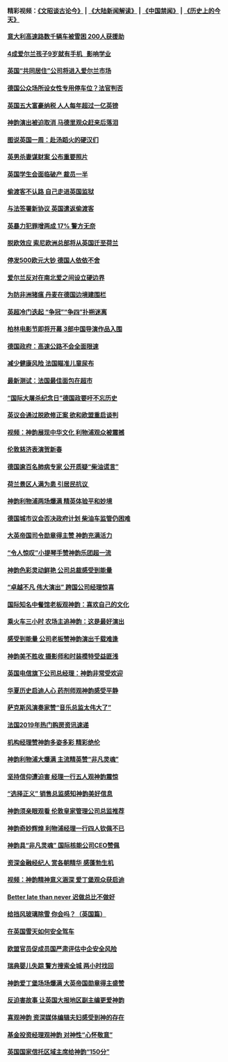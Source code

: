 #### 精彩视频：[《文昭谈古论今》](https://github.com/gfw-breaker/wenzhao) | [《大陆新闻解读》](https://github.com/gfw-breaker/ntdtv-comedy) | [《中国禁闻》](https://github.com/gfw-breaker/ntdtv-news) | [《历史上的今天》](https://github.com/gfw-breaker/today-in-history) 

#### [意大利高速路数千辆车被雪困 200人获援助](../pages/nsc974/n11022003.md?t=02031558?t=02031545) 

#### [4成爱尔兰孩子9岁就有手机   影响学业](../pages/nsc974/n11018141.md?t=02031558?t=02031545) 

#### [英国“共同居住”公司将进入爱尔兰市场](../pages/nsc974/n11018074.md?t=02031558?t=02031545) 

#### [德国公众场所设女性专用停车位？法官判否](../pages/nsc974/n11018033.md?t=02031558?t=02031545) 

#### [英国五大富豪纳税 人人每年超过一亿英镑](../pages/nsc974/n11016706.md?t=02031558?t=02031545) 

#### [神韵演出被迫取消 马德里观众赶来后落泪](../pages/nsc974/n11016854.md?t=02031558?t=02031545) 

#### [图说英国一周：赴汤蹈火的硬汉们](../pages/nsc974/n11016810.md?t=02031558?t=02031545) 

#### [英男杀妻谋财案 公布重要照片](../pages/nsc974/n11016778.md?t=02031558?t=02031545) 

#### [英国学生会面临破产 裁员一半](../pages/nsc974/n11016766.md?t=02031558?t=02031545) 

#### [偷渡客不认路 自己走进英国监狱](../pages/nsc974/n11016763.md?t=02031558?t=02031545) 

#### [与法签署新协议 英国遣返偷渡客](../pages/nsc974/n11016756.md?t=02031558?t=02031545) 

#### [英暴力犯罪增两成 17% 警方无奈](../pages/nsc974/n11016787.md?t=02031558?t=02031545) 

#### [脱欧效应 索尼欧洲总部将从英国迁至荷兰](../pages/nsc974/n11015209.md?t=02031558?t=02031545) 

#### [停发500欧元大钞 德国人依依不舍](../pages/nsc974/n11015417.md?t=02031558?t=02031545) 

#### [爱尔兰反对在南北爱之间设立硬边界](../pages/nsc974/n11015382.md?t=02031558?t=02031545) 

#### [为防非洲猪瘟 丹麦在德国边境建围栏](../pages/nsc974/n11014368.md?t=02031558?t=02031545) 

#### [英超冷门迭起 “争冠”“争四”扑朔迷离](../pages/nsc974/n11014053.md?t=02031558?t=02031545) 

#### [柏林电影节即将开幕 3部中国导演作品入围](../pages/nsc974/n11013824.md?t=02031558?t=02031545) 

#### [德国政府：高速公路不会全面限速](../pages/nsc974/n11013841.md?t=02031558?t=02031545) 

#### [减少健康风险 法国瞄准儿童尿布](../pages/nsc974/n11012630.md?t=02031558?t=02031545) 

#### [最新测试：法国最佳面包在超市](../pages/nsc974/n11012842.md?t=02031558?t=02031545) 

#### [“国际大屠杀纪念日”德国政要吁不忘历史](../pages/nsc974/n11012513.md?t=02031558?t=02031545) 

#### [英议会通过脱欧修正案 欲和欧盟重启谈判](../pages/nsc974/n11011622.md?t=02031558?t=02031545) 

#### [视频：神韵展现中华文化 利物浦观众被震撼](../pages/nsc974/n11011005.md?t=02031558?t=02031545) 

#### [伦敦慈济表演贺新春](../pages/nsc974/n11011139.md?t=02031558?t=02031545) 

#### [德国逾百名肺病专家 公开质疑“柴油谎言”](../pages/nsc974/n11010325.md?t=02031558?t=02031545) 

#### [荷兰景区人满为患 引居民抗议 ](../pages/nsc974/n11010747.md?t=02031558?t=02031545) 

#### [神韵利物浦两场爆满 精英体验平和妙境](../pages/nsc974/n11010417.md?t=02031558?t=02031545) 

#### [德国城市议会否决政府计划 柴油车监管仍困难](../pages/nsc974/n11010716.md?t=02031558?t=02031545) 

#### [大英帝国司令勋章得主赞 神韵充满活力](../pages/nsc974/n11009434.md?t=02031558?t=02031545) 

#### [“令人惊叹”小提琴手赞神韵乐团超一流](../pages/nsc974/n11009535.md?t=02031558?t=02031545) 

#### [神韵色彩灵动鲜艳 公司总裁感受到能量](../pages/nsc974/n11009391.md?t=02031558?t=02031545) 

#### [“卓越不凡 伟大演出” 跨国公司经理惊喜](../pages/nsc974/n11009359.md?t=02031558?t=02031545) 

#### [国际知名中餐馆老板观神韵：喜欢自己的文化](../pages/nsc974/n11009314.md?t=02031558?t=02031545) 

#### [乘火车三小时 农场主追神韵：这是最好演出](../pages/nsc974/n11009299.md?t=02031558?t=02031545) 

#### [感受到能量 公司老板赞神韵演出千载难逢](../pages/nsc974/n11009226.md?t=02031558?t=02031545) 

#### [神韵美不胜收 摄影师和时装模特受益匪浅](../pages/nsc974/n11009171.md?t=02031558?t=02031545) 

#### [英国电信旗下公司总经理：神韵非常受欢迎](../pages/nsc974/n11008992.md?t=02031558?t=02031545) 

#### [华夏历史启迪人心 药剂师观神韵感受平静](../pages/nsc974/n11007232.md?t=02031558?t=02031545) 

#### [萨克斯风演奏家赞“音乐总监太伟大了”](../pages/nsc974/n11007174.md?t=02031558?t=02031545) 

#### [法国2019年热门购房资讯速递](../pages/nsc974/n10947033.md?t=02031558?t=02031545) 

#### [机构经理赞神韵多姿多彩 精彩绝伦](../pages/nsc974/n11006484.md?t=02031558?t=02031545) 

#### [神韵利物浦大爆满 主流精英赞“非凡灵魂”](../pages/nsc974/n11006697.md?t=02031558?t=02031545) 

#### [坚持信仰遭迫害 经理一行五人观神韵震惊](../pages/nsc974/n11006523.md?t=02031558?t=02031545) 

#### [“选择正义” 销售总监感知神韵美好信息](../pages/nsc974/n11006437.md?t=02031558?t=02031545) 

#### [神韵须亲眼观看 伦敦皇家管理公司总监推荐](../pages/nsc974/n11006402.md?t=02031558?t=02031545) 

#### [神韵奇妙辉煌 利物浦经理一行四人钦佩不已](../pages/nsc974/n11006397.md?t=02031558?t=02031545) 

#### [神韵具“非凡灵魂” 国际核能公司CEO赞佩](../pages/nsc974/n11006353.md?t=02031558?t=02031545) 

#### [资深金融经纪人 赏各朝精华 感蓬勃生机](../pages/nsc974/n11006347.md?t=02031558?t=02031545) 

#### [视频：神韵精神意义涵深 爱丁堡观众获启迪](../pages/nsc974/n11004622.md?t=02031558?t=02031545) 

#### [Better late than never 迟做总比不做好](../pages/nsc974/n11004768.md?t=02031558?t=02031545) 

#### [给挡风玻璃除雪 你会吗？（英国篇）](../pages/nsc974/n11004765.md?t=02031558?t=02031545) 

#### [在英国雪天如何安全驾车](../pages/nsc974/n11004758.md?t=02031558?t=02031545) 

#### [欧盟官员促成员国严肃评估中企安全风险](../pages/nsc974/n11004719.md?t=02031558?t=02031545) 

#### [瑞典婴儿失踪 警方搜索全城 两小时找回](../pages/nsc974/n11004065.md?t=02031558?t=02031545) 

#### [神韵爱丁堡场场爆满 大英帝国勋章得主盛赞](../pages/nsc974/n11003114.md?t=02031558?t=02031545) 

#### [反迫害故事 让英国大报地区副主编更爱神韵](../pages/nsc974/n11003184.md?t=02031558?t=02031545) 

#### [喜观神韵 资深媒体编辑夫妇感受到神的存在](../pages/nsc974/n11003116.md?t=02031558?t=02031545) 

#### [基金投资经理观神韵 对神性“心怀敬意”](../pages/nsc974/n11003069.md?t=02031558?t=02031545) 

#### [英国国家信托区域主席给神韵“150分”](../pages/nsc974/n11003048.md?t=02031558?t=02031545) 

